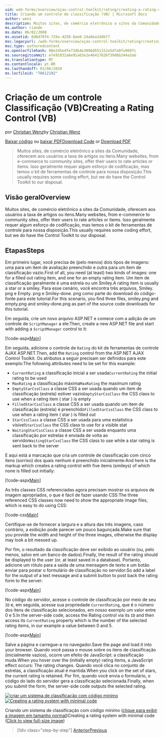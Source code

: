 ```yaml
---
uid: web-forms/overview/ajax-control-toolkit/rating/creating-a-rating-control-vb
title: Criando um controle de classificação (VB) | Microsoft Docs
author: wenz
description: Muitos sites, de comércio eletrônico a sites da Comunidade, oferecem aos usuários a taxa de artigos ou itens. Isso geralmente requer algum esforço de codificação, mas temos o...
ms.author: riande
ms.date: 06/02/2008
ms.assetid: 6d0d70f4-725e-4258-8ae8-24a6ba1ddbf7
msc.legacyurl: /web-forms/overview/ajax-control-toolkit/rating/creating-a-rating-control-vb
msc.type: authoredcontent
ms.openlocfilehash: 08e245edfe73db4e3896db51151e5d7a0fa9697c
ms.sourcegitcommit: e7e91932a6e91a63e2e46417626f39d6b244a3ab
ms.translationtype: MT
ms.contentlocale: pt-BR
ms.lasthandoff: 03/06/2020
ms.locfileid: "78612192"
---
```

# <a name="creating-a-rating-control-vb"></a><span data-ttu-id="c0a81-104">Criação de um controle Classificação (VB)</span><span class="sxs-lookup"><span data-stu-id="c0a81-104">Creating a Rating Control (VB)</span></span>

<span data-ttu-id="c0a81-105">por [Christian Wenz](https://github.com/wenz)</span><span class="sxs-lookup"><span data-stu-id="c0a81-105">by [Christian Wenz](https://github.com/wenz)</span></span>

<span data-ttu-id="c0a81-106">[Baixar código](https://download.microsoft.com/download/9/3/f/93f8daea-bebd-4821-833b-95205389c7d0/rating0.vb.zip) ou [baixar PDF](https://download.microsoft.com/download/2/d/c/2dc10e34-6983-41d4-9c08-f78f5387d32b/rating0VB.pdf)</span><span class="sxs-lookup"><span data-stu-id="c0a81-106">[Download Code](https://download.microsoft.com/download/9/3/f/93f8daea-bebd-4821-833b-95205389c7d0/rating0.vb.zip) or [Download PDF](https://download.microsoft.com/download/2/d/c/2dc10e34-6983-41d4-9c08-f78f5387d32b/rating0VB.pdf)</span></span>

> <span data-ttu-id="c0a81-107">Muitos sites, de comércio eletrônico a sites da Comunidade, oferecem aos usuários a taxa de artigos ou itens.</span><span class="sxs-lookup"><span data-stu-id="c0a81-107">Many websites, from e-commerce to community sites, offer their users to rate articles or items.</span></span> <span data-ttu-id="c0a81-108">Isso geralmente requer algum esforço de codificação, mas temos o kit de ferramentas de controle para nossa disposição.</span><span class="sxs-lookup"><span data-stu-id="c0a81-108">This usually requires some coding effort, but we do have the Control Toolkit to our disposal.</span></span>

## <a name="overview"></a><span data-ttu-id="c0a81-109">Visão geral</span><span class="sxs-lookup"><span data-stu-id="c0a81-109">Overview</span></span>

<span data-ttu-id="c0a81-110">Muitos sites, de comércio eletrônico a sites da Comunidade, oferecem aos usuários a taxa de artigos ou itens.</span><span class="sxs-lookup"><span data-stu-id="c0a81-110">Many websites, from e-commerce to community sites, offer their users to rate articles or items.</span></span> <span data-ttu-id="c0a81-111">Isso geralmente requer algum esforço de codificação, mas temos o kit de ferramentas de controle para nossa disposição.</span><span class="sxs-lookup"><span data-stu-id="c0a81-111">This usually requires some coding effort, but we do have the Control Toolkit to our disposal.</span></span>

## <a name="steps"></a><span data-ttu-id="c0a81-112">Etapas</span><span class="sxs-lookup"><span data-stu-id="c0a81-112">Steps</span></span>

<span data-ttu-id="c0a81-113">Em primeiro lugar, você precisa de (pelo menos) dois tipos de imagens: uma para um item de avaliação preenchido e outra para um item de classificação vazio.</span><span class="sxs-lookup"><span data-stu-id="c0a81-113">First of all, you need (at least) two kinds of images: one for a filled out rating item, and one for an empty rating item.</span></span> <span data-ttu-id="c0a81-114">Um item de classificação geralmente é uma estrela ou um Smiley.</span><span class="sxs-lookup"><span data-stu-id="c0a81-114">A rating item is usually a star or a smiley.</span></span> <span data-ttu-id="c0a81-115">Para esse cenário, você encontra três arquivos, Smiley. png e Empty. png e Smiley-done. png como parte do download do código-fonte para este tutorial.</span><span class="sxs-lookup"><span data-stu-id="c0a81-115">For this scenario, you find three files, smiley.png and empty.png and smiley-done.png as part of the source code downloads for this tutorial.</span></span>

<span data-ttu-id="c0a81-116">Em seguida, crie um novo arquivo ASP.NET e comece com a adição de um controle de `ScriptManager` a ele:</span><span class="sxs-lookup"><span data-stu-id="c0a81-116">Then, create a new ASP.NET file and start with adding a `ScriptManager` control to it:</span></span>

[!code-aspx[Main](creating-a-rating-control-vb/samples/sample1.aspx)]

<span data-ttu-id="c0a81-117">Em seguida, adicione o controle de `Rating` do kit de ferramentas de controle AJAX ASP.NET.</span><span class="sxs-lookup"><span data-stu-id="c0a81-117">Then, add the `Rating` control from the ASP.NET AJAX Control Toolkit.</span></span> <span data-ttu-id="c0a81-118">Os atributos a seguir precisam ser definidos para este exemplo:</span><span class="sxs-lookup"><span data-stu-id="c0a81-118">The following attributes need to be set for this example:</span></span>

- <span data-ttu-id="c0a81-119">`CurrentRating` a classificação inicial a ser usada</span><span class="sxs-lookup"><span data-stu-id="c0a81-119">`CurrentRating` the initial rating to be used</span></span>
- <span data-ttu-id="c0a81-120">`MaxRating` a classificação máxima</span><span class="sxs-lookup"><span data-stu-id="c0a81-120">`MaxRating` the maximum rating</span></span>
- <span data-ttu-id="c0a81-121">`EmptyStarCssClass` a classe CSS a ser usada quando um item de classificação (estrela) estiver vazio</span><span class="sxs-lookup"><span data-stu-id="c0a81-121">`EmptyStarCssClass` the CSS class to use when a rating item ( star ) is empty</span></span>
- <span data-ttu-id="c0a81-122">`FilledStarCssClass` a classe CSS a ser usada quando um item de classificação (estrela) é preenchido</span><span class="sxs-lookup"><span data-stu-id="c0a81-122">`FilledStarCssClass` the CSS class to use when a rating item ( star ) is filled out</span></span>
- <span data-ttu-id="c0a81-123">`StarCssClass` a classe CSS a ser usada para uma estatística visível</span><span class="sxs-lookup"><span data-stu-id="c0a81-123">`StarCssClass` the CSS class to use for a visible stat</span></span>
- <span data-ttu-id="c0a81-124">`WaitingStarCssClass` a classe CSS a ser usada enquanto uma classificação por estrelas é enviada de volta ao servidor</span><span class="sxs-lookup"><span data-stu-id="c0a81-124">`WaitingStarCssClass` the CSS class to use while a star rating is sent back to the server</span></span>

<span data-ttu-id="c0a81-125">E aqui está a marcação que cria um controle de classificação com cinco itens (sorriso) dos quais nenhum é preenchido inicialmente:</span><span class="sxs-lookup"><span data-stu-id="c0a81-125">And here is the markup which creates a rating control with five items (smileys) of which none is filled out initially:</span></span>

[!code-aspx[Main](creating-a-rating-control-vb/samples/sample2.aspx)]

<span data-ttu-id="c0a81-126">As três classes CSS referenciadas agora precisam mostrar os arquivos de imagem apropriados, o que é fácil de fazer usando CSS:</span><span class="sxs-lookup"><span data-stu-id="c0a81-126">The three referenced CSS classes now need to show the appropriate image files, which is easy to do using CSS:</span></span>

[!code-css[Main](creating-a-rating-control-vb/samples/sample3.css)]

<span data-ttu-id="c0a81-127">Certifique-se de fornecer a largura e a altura das três imagens, caso contrário, a exibição pode parecer um pouco bagunçada.</span><span class="sxs-lookup"><span data-stu-id="c0a81-127">Make sure that you provide the width and height of the three images, otherwise the display may look a bit messed up.</span></span>

<span data-ttu-id="c0a81-128">Por fim, o resultado da classificação deve ser exibido ao usuário (ou, pelo menos, salvo em um banco de dados).</span><span class="sxs-lookup"><span data-stu-id="c0a81-128">Finally, the result of the rating should be displayed to the user (or, at least saved in a database).</span></span> <span data-ttu-id="c0a81-129">Portanto, adicione um rótulo para a saída de uma mensagem de texto e um botão enviar para postar o formulário de classificação no servidor:</span><span class="sxs-lookup"><span data-stu-id="c0a81-129">So add a label for the output of a text message and a submit button to post back the rating form to the server:</span></span>

[!code-aspx[Main](creating-a-rating-control-vb/samples/sample4.aspx)]

<span data-ttu-id="c0a81-130">No código do servidor, acesse o controle de classificação por meio de seu `ID` e, em seguida, acesse sua propriedade `CurrentRating`, que é o número dos itens de classificação selecionados, em nosso exemplo um valor entre 0 e 5.</span><span class="sxs-lookup"><span data-stu-id="c0a81-130">In the server-side code, access the Rating control via its `ID` and then access its `CurrentRating` property which is the number of the selected rating items, in our example a value between 0 and 5.</span></span>

[!code-aspx[Main](creating-a-rating-control-vb/samples/sample5.aspx)]

<span data-ttu-id="c0a81-131">Salve a página e carregue-a no navegador.</span><span class="sxs-lookup"><span data-stu-id="c0a81-131">Save the page and load it into your browser.</span></span> <span data-ttu-id="c0a81-132">Quando você passa o mouse sobre os itens de classificação (inicialmente vazios), ocorre um efeito de JavaScript: a classificação muda.</span><span class="sxs-lookup"><span data-stu-id="c0a81-132">When you hover over the (initially empty) rating items, a JavaScript effect occurs: The rating changes.</span></span> <span data-ttu-id="c0a81-133">Quando você clica no conjunto de estrelas, a classificação atual é mantida.</span><span class="sxs-lookup"><span data-stu-id="c0a81-133">When you click on the set of stars, the current rating is retained.</span></span> <span data-ttu-id="c0a81-134">Por fim, quando você envia o formulário, o código do lado do servidor gera a classificação selecionada.</span><span class="sxs-lookup"><span data-stu-id="c0a81-134">Finally, when you submit the form, the server-side code outputs the selected rating.</span></span>

<span data-ttu-id="c0a81-135">[![criar um sistema de classificação com código mínimo](creating-a-rating-control-vb/_static/image2.png)](creating-a-rating-control-vb/_static/image1.png)</span><span class="sxs-lookup"><span data-stu-id="c0a81-135">[![Creating a rating system with minimal code](creating-a-rating-control-vb/_static/image2.png)](creating-a-rating-control-vb/_static/image1.png)</span></span>

<span data-ttu-id="c0a81-136">Criando um sistema de classificação com código mínimo ([clique para exibir a imagem em tamanho normal](creating-a-rating-control-vb/_static/image3.png))</span><span class="sxs-lookup"><span data-stu-id="c0a81-136">Creating a rating system with minimal code ([Click to view full-size image](creating-a-rating-control-vb/_static/image3.png))</span></span>

> [!div class="step-by-step"]
> [<span data-ttu-id="c0a81-137">Anterior</span><span class="sxs-lookup"><span data-stu-id="c0a81-137">Previous</span></span>](creating-a-rating-control-cs.md)
